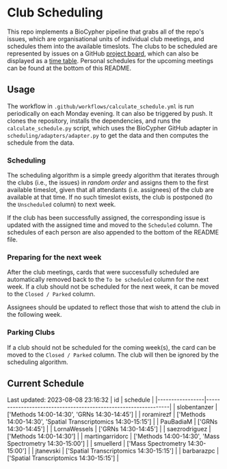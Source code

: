 # Club Scheduling

This repo implements a BioCypher pipeline that grabs all of the repo's issues,
which are organisational units of individual club meetings, and schedules them
into the available timeslots. The clubs to be scheduled are represented by
issues on a GitHub [project
board](https://github.com/orgs/saezlab/projects/18/views/1), which can also be
displayed as a [time
table](https://github.com/orgs/saezlab/projects/18/views/2). Personal schedules
for the upcoming meetings can be found at the bottom of this README.

## Usage

The workflow in `.github/workflows/calculate_schedule.yml` is run periodically
on each Monday evening. It can also be triggered by push. It clones the
repository, installs the dependencies, and runs the `calculate_schedule.py`
script, which uses the BioCypher GitHub adapter in
`scheduling/adapters/adapter.py` to get the data and then computes the schedule
from the data.

### Scheduling

The scheduling algorithm is a simple greedy algorithm that iterates through the
clubs (i.e., the issues) in *random order* and assigns them to the first
available timeslot, given that all attendants (i.e. assignees) of the club are
available at that time. If no such timeslot exists, the club is postponed (to
the `Unscheduled` column) to next week. 

If the club has been successfully assigned, the corresponding issue is updated
with the assigned time and moved to the `Scheduled` column. The schedules of
each person are also appended to the bottom of the README file.

### Preparing for the next week

After the club meetings, cards that were successfully scheduled are
automatically removed back to the `To be scheduled` column for the next week.
If a club should not be scheduled for the next week, it can be moved to the
`Closed / Parked` column.

Assignees should be updated to reflect those that wish to attend the club in the
following week.

### Parking Clubs

If a club should not be scheduled for the coming week(s), the card can be moved
to the `Closed / Parked` column. The club will then be ignored by the scheduling
algorithm.

## Current Schedule
Last updated: 2023-08-08 23:16:32
| id              | schedule                                                       |
|-----------------|----------------------------------------------------------------|
| slobentanzer    | ['Methods 14:00-14:30', 'GRNs 14:30-14:45']                    |
| roramirezf      | ['Methods 14:00-14:30', 'Spatial Transcriptomics 14:30-15:15'] |
| PauBadiaM       | ['GRNs 14:30-14:45']                                           |
| LornaWessels    | ['GRNs 14:30-14:45']                                           |
| saezrodriguez   | ['Methods 14:00-14:30']                                        |
| martingarridorc | ['Methods 14:00-14:30', 'Mass Spectrometry 14:30-15:00']       |
| smuellerd       | ['Mass Spectrometry 14:30-15:00']                              |
| jtanevski       | ['Spatial Transcriptomics 14:30-15:15']                        |
| barbarazpc      | ['Spatial Transcriptomics 14:30-15:15']                        |